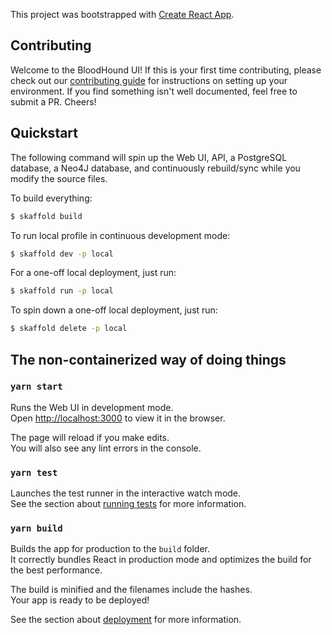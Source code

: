 This project was bootstrapped with [Create React App](https://github.com/facebook/create-react-app).

## Contributing

Welcome to the BloodHound UI! If this is your first time contributing, please check out our [contributing
guide](./CONTRIBUTING.md) for instructions on setting up your environment. If you find something isn't well documented,
feel free to submit a PR. Cheers!

## Quickstart

The following command will spin up the Web UI, API, a PostgreSQL database, a Neo4J database, and continuously rebuild/sync while
you modify the source files.

To build everything:

```bash
$ skaffold build
```

To run local profile in continuous development mode:

```bash
$ skaffold dev -p local
```

For a one-off local deployment, just run:

```bash
$ skaffold run -p local
```

To spin down a one-off local deployment, just run:

```bash
$ skaffold delete -p local
```

## The non-containerized way of doing things

### `yarn start`

Runs the Web UI in development mode.<br />
Open [http://localhost:3000](http://localhost:3000) to view it in the browser.

The page will reload if you make edits.<br />
You will also see any lint errors in the console.

### `yarn test`

Launches the test runner in the interactive watch mode.<br />
See the section about [running tests](https://facebook.github.io/create-react-app/docs/running-tests) for more information.

### `yarn build`

Builds the app for production to the `build` folder.<br />
It correctly bundles React in production mode and optimizes the build for the best performance.

The build is minified and the filenames include the hashes.<br />
Your app is ready to be deployed!

See the section about [deployment](https://facebook.github.io/create-react-app/docs/deployment) for more information.
